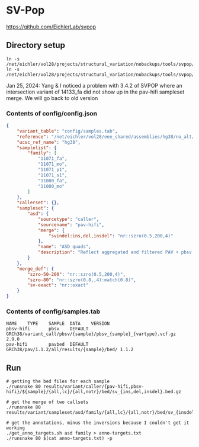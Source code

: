 # SV-Pop
https://github.com/EichlerLab/svpop
## Directory setup
```commandline
ln -s /net/eichler/vol28/projects/structural_variation/nobackups/tools/svpop/202301/runsnake
ln -s /net/eichler/vol28/projects/structural_variation/nobackups/tools/svpop/202301/runsnake
```
Jan 25, 2024: Yang & I noticed a problem with 3.4.2 of SVPOP where an intersection variant of 14133_fa did not show up in the pav-hifi sampleset merge. We will go back to old version
### Contents of config/config.json
```json
{
    "variant_table": "config/samples.tab",
    "reference": "/net/eichler/vol28/eee_shared/assemblies/hg38/no_alt/hg38.no_alt.fa",
    "ucsc_ref_name": "hg38",
    "samplelist": {
        "family": [
            "11071_fa",
            "11071_mo",
            "11071_p1",
            "11071_s1",
            "11080_fa",
            "11080_mo"
        ]
    },
    "callerset": {},
    "sampleset": {
        "asd": {
            "sourcetype": "caller",
            "sourcename": "pav-hifi",
            "merge": {
                "svindel:ins,del,insdel": "nr::szro(0.5,200,4)"
            },
            "name": "ASD quads",
            "description": "Reflect aggregated and filtered PAV + pbsv variants onto the healthy HPRC + 1000g populations"
        }
    },
    "merge_def": {
        "szro-50-200": "nr::szro(0.5,200,4)",
        "szro-80": "nr::szro(0.8,,4):match(0.8)",
        "sv-exact": "nr::exact"
    }
}
```

### Contents of config/samples.tab
```shell
NAME    TYPE    SAMPLE  DATA    VERSION
pbsv-hifi       pbsv    DEFAULT GRCh38/variant_call/pbsv/{sample}/pbsv_{sample}_{vartype}.vcf.gz     2.9.0
pav-hifi        pavbed  DEFAULT GRCh38/pav/1.1.2/all/results/{sample}/bed/ 1.1.2
```

## Run
```shell
# getting the bed files for each sample
./runsnake 80 results/variant/caller/{pav-hifi,pbsv-hifi}/${sample}/{all,lc}/{all,notr}/bed/sv_{ins,del,insdel}.bed.gz

# get the merge of two callsets
./runsnake 80 results/variant/sampleset/asd/family/{all,lc}/{all,notr}/bed/sv_{insdel,ins,del}.bed.gz

# get the annotations, minus the inversions because I couldn't get it working
./get_anno_targets.sh asd family > anno-targets.txt
./runsnake 80 $(cat anno-targets.txt) -p
```